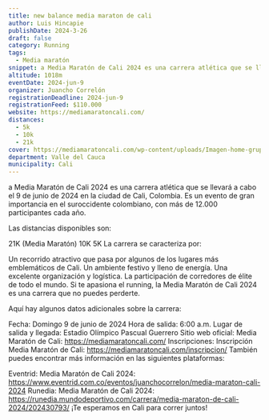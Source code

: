 ```yaml
---
title: new balance media maraton de cali
author: Luis Hincapie
publishDate: 2024-3-26
draft: false
category: Running
tags:
  - Media maratón
snippet: a Media Maratón de Cali 2024 es una carrera atlética que se llevará a cabo el 9 de junio de 2024 en la ciudad de Cali, Colombia. Es un evento de gran importancia en el suroccidente colombiano, con más de 12.000 participantes cada año.
altitude: 1018m
eventDate: 2024-jun-9
organizer: Juancho Correlón 
registrationDeadline: 2024-jun-9
registrationFeed: $110.000
website: https://mediamaratoncali.com/
distances:
  - 5k
  - 10k
  - 21k
cover: https://mediamaratoncali.com/wp-content/uploads/Imagen-home-grupoempresarial.jpg
department: Valle del Cauca
municipality: Cali
---
```


a Media Maratón de Cali 2024 es una carrera atlética que se llevará a cabo el 9 de junio de 2024 en la ciudad de Cali, Colombia. Es un evento de gran importancia en el suroccidente colombiano, con más de 12.000 participantes cada año.

Las distancias disponibles son:

21K (Media Maratón)
10K
5K
La carrera se caracteriza por:

Un recorrido atractivo que pasa por algunos de los lugares más emblemáticos de Cali.
Un ambiente festivo y lleno de energía.
Una excelente organización y logística.
La participación de corredores de élite de todo el mundo.
Si te apasiona el running, la Media Maratón de Cali 2024 es una carrera que no puedes perderte.

Aquí hay algunos datos adicionales sobre la carrera:

Fecha: Domingo 9 de junio de 2024
Hora de salida: 6:00 a.m.
Lugar de salida y llegada: Estadio Olímpico Pascual Guerrero
Sitio web oficial: Media Maratón de Cali: https://mediamaratoncali.com/
Inscripciones: Inscripción Media Maratón de Cali: https://mediamaratoncali.com/inscripcion/
También puedes encontrar más información en las siguientes plataformas:

Eventrid: Media Maratón de Cali 2024: https://www.eventrid.com.co/eventos/juanchocorrelon/media-maraton-cali-2024
Runedia: Media Maratón de Cali 2024: https://runedia.mundodeportivo.com/carrera/media-maraton-de-cali-2024/202430793/
¡Te esperamos en Cali para correr juntos!